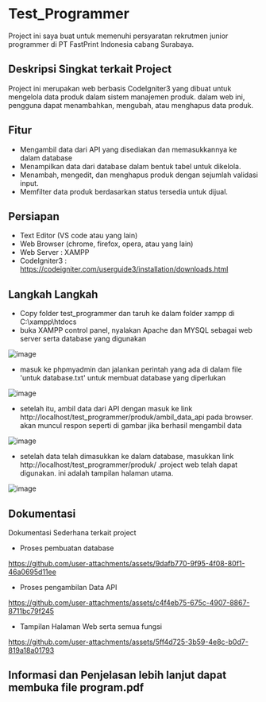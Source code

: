 # Test_Programmer
Project ini saya buat untuk memenuhi persyaratan rekrutmen junior programmer di PT FastPrint Indonesia cabang Surabaya.

## Deskripsi Singkat terkait Project
Project ini merupakan web berbasis CodeIgniter3 yang dibuat untuk mengelola data produk dalam sistem manajemen produk. dalam web ini, pengguna dapat menambahkan, mengubah, atau menghapus data produk.

## Fitur
- Mengambil data dari API yang disediakan dan memasukkannya ke dalam database
- Menampilkan data dari database dalam bentuk tabel untuk dikelola.
- Menambah, mengedit, dan menghapus produk dengan sejumlah validasi input.
- Memfilter data produk berdasarkan status tersedia untuk dijual.

## Persiapan
- Text Editor (VS code atau yang lain)
- Web Browser (chrome, firefox, opera, atau yang lain)
- Web Server : XAMPP
- CodeIgniter3 : https://codeigniter.com/userguide3/installation/downloads.html

## Langkah Langkah
- Copy folder test_programmer dan taruh ke dalam folder xampp di C:\xampp\htdocs
- buka XAMPP control panel, nyalakan Apache dan MYSQL sebagai web server serta database yang digunakan
  
![image](https://github.com/user-attachments/assets/02dfb41a-d809-4227-97ab-a7e1a259eae4)

- masuk ke phpmyadmin dan jalankan perintah yang ada di dalam file 'untuk database.txt' untuk membuat database yang diperlukan

![image](https://github.com/user-attachments/assets/c99cabfb-fab4-452e-a1dd-f52c3791f14c)

- setelah itu, ambil data dari API dengan masuk ke link http://localhost/test_programmer/produk/ambil_data_api pada browser. akan muncul respon seperti di gambar jika berhasil mengambil data

![image](https://github.com/user-attachments/assets/9ea8c241-31b5-4287-8750-38f4a4b85126)

- setelah data telah dimasukkan ke dalam database, masukkan link http://localhost/test_programmer/produk/ .project web telah dapat digunakan. ini adalah tampilan halaman utama.

![image](https://github.com/user-attachments/assets/94cc78f3-b369-460c-b73a-ad63f290a870)


## Dokumentasi
Dokumentasi Sederhana terkait project
- Proses pembuatan database

https://github.com/user-attachments/assets/9dafb770-9f95-4f08-80f1-46a0695d11ee

- Proses pengambilan Data API

https://github.com/user-attachments/assets/c4f4eb75-675c-4907-8867-8711bc79f245

- Tampilan Halaman Web serta semua fungsi

https://github.com/user-attachments/assets/5ff4d725-3b59-4e8c-b0d7-819a18a01793

## Informasi dan Penjelasan lebih lanjut dapat membuka file program.pdf




